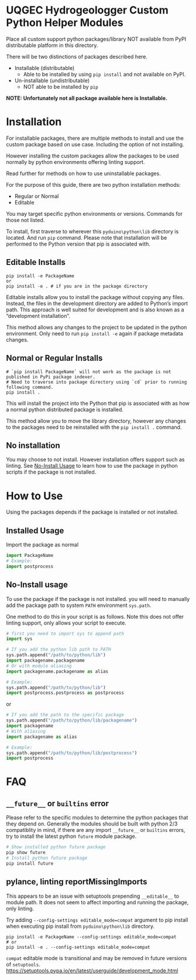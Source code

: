 # UQGEC Hydrogeologger Custom Python Helper Modules
Place all custom support python packages/library NOT available from PyPI distributable platform in this directory.

There will be two distinctions of packages described here.
- Installable (distributable)
    - Able to be installed by using `pip install` and not available on PyPI.
- Un-installable (undistributable)
    - NOT able to be installed by `pip`

**NOTE: Unfortunately not all package available here is Installable.**


<a id="installation"></a>
# Installation
For installable packages, there are multiple methods to install and use the custom package based on use case. Including the option of not installing.

However installing the custom packages allow the packages to be used normally by python environments offering linting support.

Read further for methods on how to use uninstallable packages.

For the purpose of this guide, there are two python installation methods:
- Regular or Normal
- Editable

You may target specific python environments or versions. Commands for those not listed.

To install, first traverse to wherever this `pyduino\python\lib` directory is located. And run `pip` command. Please note that installation will be performed to the Python version that pip is associated with.


## Editable Installs
```shell
pip install -e PackageName
or
pip install -e . # if you are in the package directory
```
Editable installs allow you to install the package without copying any files. Instead, the files in the development directory are added to Python’s import path. This approach is well suited for development and is also known as a “development installation”.

This method allows any changes to the project to be updated in the python environment. Only need to run `pip install -e` again if package metadata changes.


## Normal or Regular Installs
```shell
# `pip install PackageName` will not work as the package is not published in PyPi package indexer.
# Need to traverse into package directory using `cd` prior to running following command.
pip install .
```
This will install the project into the Python that pip is associated with as how a normal python distributed package is installed.

This method allow you to move the library directory, however any changes to the packages need to be reinstalled with the `pip install .` command.

## No installation
You may choose to not install. However installation offers support such as linting. See [No-Install Usage](#usage.noinstall) to learn how to use the package in python scripts if the package is not installed.




<a id="usage"></a>
# How to Use
Using the packages depends if the package is installed or not installed.

## Installed Usage
Import the package as normal
```python
import PackageName
# Example:
import postprocess
```

<a id="usage.noinstall"></a>
## No-Install usage
To use the package if the package is not installed. you will need to manually add the package path to system `PATH` environment `sys.path`.

One method to do this in your script is as follows. Note this does not offer linting support, only allows your script to execute.
```python
# first you need to import sys to append path
import sys
```
```python
# If you add the python lib path to PATH
sys.path.append("/path/to/python/lib")
import packagename.packagename
# Or with module aliasing
import packagename.packagename as alias

# Example:
sys.path.append("/path/to/python/lib")
import postprocess.postprocess as postprocess
```
or
```python
# If you add the path to the specific package
sys.path.append("/path/to/python/lib/packagename")
import packagename
# With aliasing
import packagename as alias

# Example:
sys.path.append("/path/to/python/lib/postprocess")
import postprocess
```




<a id="faq"></a>
# FAQ
## `__future__` or `builtins` error
Please refer to the specific modules to determine the python packages that they depend on.
Generally the modules should be built with python 2/3 compatiblity in mind, if there are any import `__future__` or `builtins` errors, try to install the latest python `future` module package.
```python
# Show installed python future package
pip show future
# Install python future package
pip install future
```

## pylance, linting reportMissingImports
This appears to be an issue with setuptools prepending `__editable__` to module path.
It does not seem to affect importing and running the package, only linting.

Try adding `--config-settings editable_mode=compat` argument to pip install when
executing pip install from `pyduino\python\lib` directory.
```shell
pip install -e PackageName --config-settings editable_mode=compat
# or
pip install -e . --config-settings editable_mode=compat
```
`compat` editable mode is transitional and may be removed in future versions of `setuptools`.
https://setuptools.pypa.io/en/latest/userguide/development_mode.html
